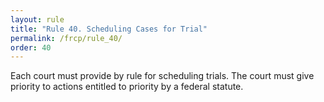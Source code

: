 ```yaml
---
layout: rule
title: "Rule 40. Scheduling Cases for Trial"
permalink: /frcp/rule_40/
order: 40
---
```


Each court must provide by rule for scheduling trials. The court must give priority to actions entitled to priority by a federal statute.
